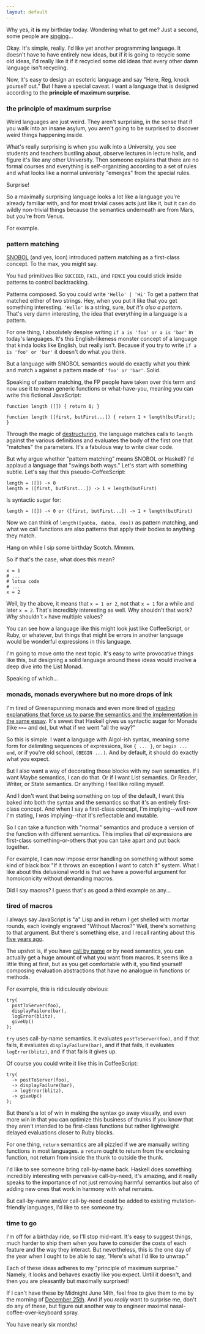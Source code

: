 ```yaml
---
layout: default
---
```


Why yes, it **is** my birthday today. Wondering what to get me? Just a second, some people are [singing](https://www.youtube.com/watch?v=hgmcJCMHl7w)...

Okay. It's simple, really. I'd like yet another programming language. It doesn't have to have entirely new ideas, but if it is going to recycle some old ideas, I'd really like it if it recycled some old ideas that every other damn language isn't recycling.

Now, it's easy to design an esoteric language and say "Here, Reg, knock yourself out." But I have a special caveat. I want a language that is designed according to the **principle of maximum surprise**.

### the principle of maximum surprise

Weird languages are just weird. They aren't surprising, in the sense that if you walk into an insane asylum, you aren't going to be surprised to discover weird things happening inside.

What's really surprising is when you walk into a University, you see students and teachers bustling about, observe lectures in lecture halls, and figure it's like any other University. Then someone explains that there are no formal courses and everything is self-organizing according to a set of rules and what looks like a normal univeristy "emerges" from the special rules.

Surprise!

So a maximally surprising language looks a lot like a language you're already familiar with, and for most trivial cases acts just like it, but it can do wildly non-trivial things because the semantics underneath are from Mars, but you're from Venus.

For example.

### pattern matching

[SNOBOL](https://dl.dropboxusercontent.com/u/5038808/bookshelf/gb.pdf) (and yes, Icon) introduced pattern matching as a first-class concept. To the max, you might say.

You had primitives like `SUCCEED`, `FAIL`, and `FENCE` you could stick inside patterns to control backtracking.

Patterns composed. So you could write `'Hello' | 'Hi'` To get a pattern that matched either of two strings. Hey, when you put it like that you get something interesting. `'Hello'` is a string, sure, *but it's also a pattern*. That's very damn interesting, the idea that everything in a language is a pattern.

For one thing, I absolutely despise writing `if a is 'foo' or a is 'bar'` in today's languages. It's this English-likeness monster concept of a language that kinda looks like English, but really isn't. Because if you try to write `if a is 'foo' or 'bar'` it doesn't do what you think.

But a language with SNOBOL semantics would do exactly what you think and match `a` against a pattern made of `'foo' or 'bar'`. Solid.

Speaking of pattern matching, the FP people have taken over this term and now use it to mean generic functions or what-have-you, meaning you can write this fictional JavaScript:

    function length ([]) { return 0; }
    
    function length ([first, butFirst...]) { return 1 + length(butFirst); }
    
Through the magic of [destructuring](http://blog.carbonfive.com/2011/09/28/destructuring-assignment-in-coffeescript/), the language matches calls to `length` against the various definitions and evaluates the body of the first one that "matches" the parameters. It's a fabulous way to write clear code.

But why argue whether "pattern matching" means SNOBOL or Haskell? I'd applaud a language that "swings both ways." Let's start with something subtle. Let's say that this pseudo-CoffeeScript:

    length = ([]) -> 0
    length = ([first, butFirst...]) -> 1 + length(butFirst)
    
Is syntactic sugar for:

    length = ([]) -> 0 or ([first, butFirst...]) -> 1 + length(butFirst)
    
Now we can think of `length([yabba, dabba, doo])` as pattern matching, and what we call functions are also patterns that apply their bodies to anything they match.

Hang on while I sip some birthday Scotch. Mmmm.

So if that's the case, what does this mean?

    x = 1
    # ...
    # lotsa code
    # ...
    x = 2
    
Well, by the above, it means that `x = 1 or 2`, not that `x = 1` for a while and later `x = 2`. That's incredibly interesting as well. Why shouldn't that work? Why shouldn't `x` have multiple values?

You can see how a language like this might look just like CoffeeScript, or Ruby, or whatever, but things that might be errors in another language would be wonderful expressions in this language.

I'm going to move onto the next topic. It's easy to write provocative things like this, but designing a solid language around these ideas would involve a deep dive into the List Monad.

Speaking of which...

### monads, monads everywhere but no more drops of ink

I'm tired of Greenspunning monads and even more tired of [reading explanations that force us to parse the semantics and the implementation in the same essay](https://en.wikibooks.org/wiki/Haskell/Understanding_monads). It's sweet that Haskell gives us syntactic sugar for Monads (like `>>=` and `do`), but what if we went "all the way?"

So this is simple. I want a language with Algol-ish syntax, meaning some form for delimiting sequences of expressions, like `{ ... }`, or `begin ... end`, or if you're old school, `(BEGIN ...)`. And by default, it should do exactly what you expect.

But I also want a way of decorating those blocks with my own semantics. If I want Maybe semantics, I can do that. Or if I want List semantics. Or Reader, Writer, or State semantics. Or anything I feel like rolling myself.

And I don't want that being something on top of the default, I want this baked into both the syntax and the semantics so that it's an entirely first-class concept. And when I say a first-class concept, I'm implying--well now I'm stating, I *was* implying--that it's reflectable and mutable.

So I can take a function with "normal" semantics and produce a version of the function with different semantics. This implies that *all* expressions are first-class something-or-others that you can take apart and put back together.

For example, I can now impose error handling on something without some kind of black box "If it throws an exception I want to catch it" system. What I like about this delusional world is that we have a powerful argument for homoiconicity without demanding macros.

Did I say macros? I guess that's as good a third example as any...

### tired of macros

I always say JavaScript is "a" Lisp and in return I get shelled with mortar rounds, each lovingly engraved "Without Macros?" Well, there's something to that argument. But there's something else, and I recall ranting about this [five years ago](http://weblog.raganwald.com/2008/06/macros-hygiene-and-call-by-name-in-ruby.html).

The upshot is, if you have [call by name](https://en.wikipedia.org/wiki/Evaluation_strategy#Call_by_name) or by need semantics, you can actually get a huge amount of what you want from macros. It seems like a little thing at first, but as you get comfortable with it, you find yourself composing evaluation abstractions that have no analogue in functions or methods.

For example, this is ridiculously obvious:

    try(
      postToServer(foo),
      displayFailure(bar),
      logError(blitz),
      giveUp()
    );

`try` uses call-by-name semantics. It evaluates `postToServer(foo)`, and if that fails, it evaluates `displayFailure(bar)`, and if that fails, it evaluates `logError(blitz)`, and if that fails it gives up.

Of course you could write it like this in CoffeeScript:

    try(
      -> postToServer(foo),
      -> displayFailure(bar),
      -> logError(blitz),
      -> giveUp()
    );

But there's a lot of win in making the syntax go away visually, and even more win in that you can optimize this business of thunks if you know that they aren't intended to be first-class functions but rather lightweight delayed evaluations closer to Ruby blocks.

For one thing, `return` semantics are all pizzled if we are manually writing functions in most languages. a `return` ought to return from the enclosing function, not return from inside the thunk to outside the thunk.

I'd like to see someone bring call-by-name back. Haskell does something incredibly interesting with pervasive call-by-need, it's amazing, and it really speaks to the importance of not just removing harmful semantics but also of adding new ones that work in harmony with what remains.

But call-by-name and/or call-by-need could be added to existing mutation-friendly languages, I'd like to see someone try.

### time to go

I'm off for a birthday ride, so I'll stop mid-rant. It's easy to suggest things, much harder to ship them when you have to consider the costs of each feature and the way they interact. But nevertheless, this is the one day of the year when I ought to be able to say, "Here's what I'd like to unwrap."

Each of these ideas adheres to my "principle of maximum surprise." Namely, it looks and behaves exactly like you expect. Until it doesn't, and then you are pleasantly but maximally surprised!

If I can't have these by Midnight June 14th, feel free to give them to me by the morning of [December 25th](https://en.wikipedia.org/wiki/Christmas). And if you *really* want to surprise me, don't do any of these, but figure out another way to engineer maximal nasal-coffee-over-keyboard spray.

You have nearly six months!